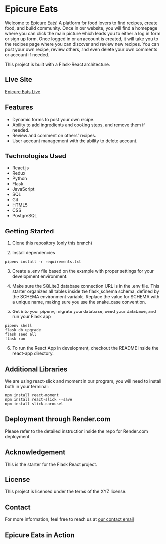 # Epicure Eats

Welcome to Epicure Eats! A platform for food lovers to find recipes, create food, and build community. Once in our website, you will find a homepage where you can click the main picture which leads you to either a log in form or sign up form. Once logged in or an account is created, it will take you to the recipes page where you can discover and review new recipes. You can post your own recipe, review others, and even delete your own comments or account if needed.

This project is built with a Flask-React architecture.

## Live Site
[Epicure Eats Live](<https://epicure-eats.onrender.com/>)

## Features
- Dynamic forms to post your own recipe.
- Ability to add ingredients and cooking steps, and remove them if needed.
- Review and comment on others' recipes.
- User account management with the ability to delete account.

## Technologies Used
- React.js
- Redux
- Python
- Flask
- JavaScript
- SQL
- Git
- HTML5
- CSS
- PostgreSQL

## Getting Started

1. Clone this repository (only this branch)

2. Install dependencies
```shell
pipenv install -r requirements.txt
```

3. Create a .env file based on the example with proper settings for your development environment.

4. Make sure the SQLite3 database connection URL is in the .env file. This starter organizes all tables inside the flask_schema schema, defined by the SCHEMA environment variable. Replace the value for SCHEMA with a unique name, making sure you use the snake_case convention.

5. Get into your pipenv, migrate your database, seed your database, and run your Flask app
```shell
pipenv shell
flask db upgrade
flask seed all
flask run
```
6. To run the React App in development, checkout the README inside the react-app directory.

## Additional Libraries
We are using react-slick and moment in our program, you will need to install both in your terminal:

```shell
npm install react-moment
npm install react-slick --save
npm install slick-carousel
```

## Deployment through Render.com
Please refer to the detailed instruction inside the repo for Render.com deployment.

## Acknowledgement
This is the starter for the Flask React project.

## License
This project is licensed under the terms of the XYZ license.

## Contact
For more information, feel free to reach us at [our contact email](mailto:kegeyer@icloud.com)

## Epicure Eats in Action




<!-- Welcome to Epicure Eats!!

Epicure eats is the spot to find recipes, create food, and build community.

Once in our website, you will find a homepage where you can click the main picture which leads you to either a log in form or sign up form.  Once you have logged in or created an account, it will take you to the recipes page where you can discover and review new recipes.

Upon signing in, you will find an option to 'Post a Recipe' on the right side of your nav bar.  If you choose to do so, you can enter the information along with a delicious image, and post your recipe for other's to enjoy.

Once on your recipe page, you will have the ability to add ingredients and cooking steps.  There is no limit, and you can always remove the ingredients and steps you no longer need in the case you change your mind.

On the recipes page, you are able to review other's recipes as well as delete your own comments.

If you are thoroughly unsatisfied with your experience, feel free to navigate to the profile dropdown menu and delete your account.



This is the starter for the Flask React project.

## Getting started
1. Clone this repository (only this branch)

2. Install dependencies

      ```bash
      pipenv install -r requirements.txt
      ```

3. Create a **.env** file based on the example with proper settings for your
   development environment

4. Make sure the SQLite3 database connection URL is in the **.env** file

5. This starter organizes all tables inside the `flask_schema` schema, defined
   by the `SCHEMA` environment variable.  Replace the value for
   `SCHEMA` with a unique name, **making sure you use the snake_case
   convention**.

6. Get into your pipenv, migrate your database, seed your database, and run your Flask app

   ```bash
   pipenv shell
   ```

   ```bash
   flask db upgrade
   ```

   ```bash
   flask seed all
   ```

   ```bash
   flask run
   ```

7. To run the React App in development, checkout the [README](./react-app/README.md) inside the `react-app` directory.


## Deployment through Render.com

First, refer to your Render.com deployment articles for more detailed
instructions about getting started with [Render.com], creating a production
database, and deployment debugging tips.

From the [Dashboard], click on the "New +" button in the navigation bar, and
click on "Web Service" to create the application that will be deployed.

Look for the name of the application you want to deploy, and click the "Connect"
button to the right of the name.

Now, fill out the form to configure the build and start commands, as well as add
the environment variables to properly deploy the application.

### Part A: Configure the Start and Build Commands

Start by giving your application a name.

Leave the root directory field blank. By default, Render will run commands from
the root directory.

Make sure the Environment field is set set to "Python 3", the Region is set to
the location closest to you, and the Branch is set to "main".

Next, add your Build command. This is a script that should include everything
that needs to happen _before_ starting the server.

For your Flask project, enter the following command into the Build field, all in
one line:

```shell
# build command - enter all in one line
npm install --prefix react-app &&
npm run build --prefix react-app &&
pip install -r requirements.txt &&
pip install psycopg2 &&
flask db upgrade &&
flask seed all
```

This script will install dependencies for the frontend, and run the build
command in the __package.json__ file for the frontend, which builds the React
application. Then, it will install the dependencies needed for the Python
backend, and run the migration and seed files.

Now, add your start command in the Start field:

```shell
# start script
gunicorn app:app
```

We are using react-slick and moment in our program, you will need to install both in your terminal:

```shell
# start script
npm install react-moment
npm install react-slick --save
npm install slick-carousel
```


### Part B: Add the Environment Variables

Click on the "Advanced" button at the bottom of the form to configure the
environment variables your application needs to access to run properly. In the
development environment, you have been securing these variables in the __.env__
file, which has been removed from source control. In this step, you will need to
input the keys and values for the environment variables you need for production
into the Render GUI.

Click on "Add Environment Variable" to start adding all of the variables you
need for the production environment.

Add the following keys and values in the Render GUI form:

- SECRET_KEY (click "Generate" to generate a secure secret for production)
- FLASK_ENV production
- FLASK_APP app
- SCHEMA (your unique schema name, in snake_case)
- REACT_APP_BASE_URL (use render.com url, located at top of page, similar to
  https://this-application-name.onrender.com)

In a new tab, navigate to your dashboard and click on your Postgres database
instance.

Add the following keys and values:

- DATABASE_URL (copy value from Internal Database URL field)

_Note: Add any other keys and values that may be present in your local __.env__
file. As you work to further develop your project, you may need to add more
environment variables to your local __.env__ file. Make sure you add these
environment variables to the Render GUI as well for the next deployment._

Next, choose "Yes" for the Auto-Deploy field. This will re-deploy your
application every time you push to main.

Now, you are finally ready to deploy! Click "Create Web Service" to deploy your
project. The deployment process will likely take about 10-15 minutes if
everything works as expected. You can monitor the logs to see your build and
start commands being executed, and see any errors in the build process.

When deployment is complete, open your deployed site and check to see if you
successfully deployed your Flask application to Render! You can find the URL for
your site just below the name of the Web Service at the top of the page.

[Render.com]: https://render.com/
[Dashboard]: https://dashboard.render.com/ -->
